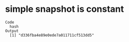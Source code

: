 # simple snapshot is constant

    Code
      hash
    Output
      [1] "d336fba4e89e0ede7a011711cf513dd5"

